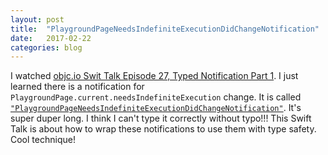 ```yaml
---
layout: post
title:  "PlaygroundPageNeedsIndefiniteExecutionDidChangeNotification"
date:   2017-02-22
categories: blog
---
```


I watched [objc.io Swit Talk Episode 27, Typed Notification Part 1][1]. I just learned there is a notification for `PlaygroundPage.current.needsIndefiniteExecution` change. It is called [`"PlaygroundPageNeedsIndefiniteExecutionDidChangeNotification"`][2]. It's super duper long. I think I can't type it correctly without typo!!! This Swift Talk is about how to wrap these notifications to use them with type safety. Cool technique!

[1]: https://talk.objc.io/episodes/S01E27-typed-notifications-part-1
[2]: https://github.com/apple/swift-xcode-playground-support/blob/master/PlaygroundSupport/PlaygroundSupport/PlaygroundPage.swift#L53
